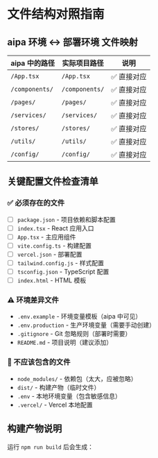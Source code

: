 # 文件结构对照指南

## aipa 环境 ↔ 部署环境 文件映射

| aipa 中的路径 | 实际项目路径 | 说明 |
|--------------|-------------|------|
| `/App.tsx` | `/App.tsx` | ✅ 直接对应 |
| `/components/` | `/components/` | ✅ 直接对应 |
| `/pages/` | `/pages/` | ✅ 直接对应 |
| `/services/` | `/services/` | ✅ 直接对应 |
| `/stores/` | `/stores/` | ✅ 直接对应 |
| `/utils/` | `/utils/` | ✅ 直接对应 |
| `/config/` | `/config/` | ✅ 直接对应 |

## 关键配置文件检查清单

### ✅ 必须存在的文件
- [ ] `package.json` - 项目依赖和脚本配置
- [ ] `index.tsx` - React 应用入口
- [ ] `App.tsx` - 主应用组件
- [ ] `vite.config.ts` - 构建配置
- [ ] `vercel.json` - 部署配置
- [ ] `tailwind.config.js` - 样式配置
- [ ] `tsconfig.json` - TypeScript 配置
- [ ] `index.html` - HTML 模板

### ⚠️ 环境差异文件
- `.env.example` - 环境变量模板（aipa 中可见）
- `.env.production` - 生产环境变量（需要手动创建）
- `.gitignore` - Git 忽略规则（部署时需要）
- `README.md` - 项目说明（建议添加）

### 🚫 不应该包含的文件
- `node_modules/` - 依赖包（太大，应被忽略）
- `dist/` - 构建产物（临时文件）
- `.env` - 本地环境变量（包含敏感信息）
- `.vercel/` - Vercel 本地配置

## 构建产物说明

运行 `npm run build` 后会生成：
